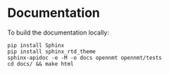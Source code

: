 # Documentation

To build the documentation locally:

```
pip install Sphinx
pip install sphinx_rtd_theme
sphinx-apidoc -e -M -o docs opennmt opennmt/tests
cd docs/ && make html
```
